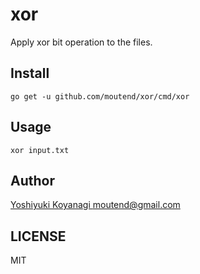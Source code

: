 xor
===

Apply xor bit operation to the files.

## Install

```console
go get -u github.com/moutend/xor/cmd/xor
```

## Usage

```console
xor input.txt
```

## Author

[Yoshiyuki Koyanagi <moutend@gmail.com>](https://github.com/moutend)

## LICENSE

MIT
